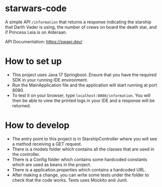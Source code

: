 # starwars-code

A simple API `/information` that returns a response indicating the starship that Darth Vader is using, the number of crews on board the death star, and if
Princess Leia is on Alderaan.

API Documentation:
https://swapi.dev/

# How to set up
- This project uses Java 17 Springboot. Ensure that you have the required SDK in your running IDE environment.
- Run the MainApplication file and the application will start running at port 8080.
- To test it on your browser, type `localhost:8080/information`. You will then be able to view the printed logs in your IDE and a response will be returned.

# How to develop
- The entry point to this project is in StarshipController where you will see a method receiving a GET request.
- There is a models folder which contains all the classes that are used in the controller.
- There is a Config folder which contains some hardcoded constants which are used as beans in the project.
- There is a application.properties which contains a hardcoded URL.
- After making a change, you can write some tests under the folder to check that the code works. Tests uses Mockito and Junit.